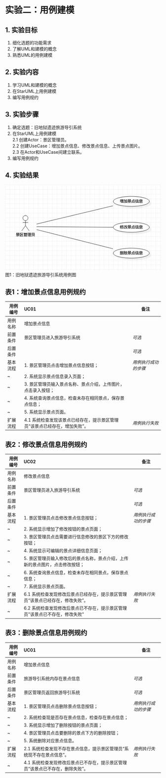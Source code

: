 # 实验二：用例建模

## 1. 实验目标

1. 细化选题的功能需求
2. 了解UML和建模的概念
3. 熟悉UML的用例建模

## 2. 实验内容

1. 学习UML和建模的概念
2. 在StarUML上用例建模
3. 编写用例规约

## 3. 实验步骤

1. 确定选题：旧地狱遗迹旅游导引系统
2. 在StarUML上用例建模  
    2.1 创建Actor：景区管理员。  
    2.2 创建UseCase：增加景点信息、修改景点信息、上传景点图片。  
    2.3 在Actor和UseCase间建立联系。  
3. 编写用例规约

## 4. 实验结果

![用例图](./Lab2_UseCaseDiagram.jpg) 
图1：旧地狱遗迹旅游导引系统用例图

## 表1：增加景点信息用例规约  

用例编号  | UC01 | 备注  
-|:-|-  
用例名称  | 增加景点信息  |   
前置条件  |  景区管理员进入旅游导引系统   |*可选*     
后置条件  |       |*可选*    
基本流程  | 1. 景区管理员点击增加景点信息按钮；  |*用例执行成功的步骤*    
~| 2. 系统显示景点信息录入页面；  |   
~| 3. 景区管理员输入景点名称、景点介绍，上传图片，点击录入按钮；  |   
~| 4. 系统查询景点信息，检查未存在相同景点，保存景点信息；  |   
~| 5. 系统显示景点页面。  |  
扩展流程  | 4.1 系统检查发现该景点已经存在，提示景区管理员“该景点已经存在，增加失败”。 |*用例执行失败* 

## 表2：修改景点信息用例规约  

用例编号  | UC02 | 备注  
-|:-|-  
用例名称  | 修改景点信息  |   
前置条件  |  景区管理员进入旅游导引系统   |*可选*     
后置条件  |       |*可选*    
基本流程  | 1. 景区管理员点击修改景点信息按钮；  |*用例执行成功的步骤*    
~| 2. 系统显示增加了修改按钮的景点页面；  |
~| 3. 景区管理员点击需要进行信息修改的景区下方的修改按钮；  |
~| 4. 系统显示可编辑的景点详细信息页面；  |
~| 5. 景区管理员输入修改后的景点名称，景点介绍，上传新的景点图片，点击修改按钮；  | 
~| 6. 系统查询景点信息，检查未存在相同景点，保存景点信息；  |   
~| 7. 系统显示景点页面。  |  
扩展流程  | 6.1 系统检查发现修改后景点已经存在，提示景区管理员“该景点已经存在，修改失败”。 |*用例执行失败* 
~| 6.2 系统检查发现修改后景点已不存在，提示景区管理员"该景点已不存在，修改失败"  |  
## 表3：删除景点信息用例规约  

用例编号  | UC01 | 备注  
-|:-|-  
用例名称  | 增加景点信息  |   
前置条件  |  旅游导引系统内存在景点信息   |*可选*     
后置条件  |  景区管理员返回旅游导引系统   |*可选*    
基本流程  | 1. 景区管理员点击删除景点信息按钮；  |*用例执行成功的步骤*    
~| 2. 系统检查现是否存在景点信息，检查存在景点信息；  |
~| 3. 系统显示增加了删除按钮的景点页面；  |   
~| 4. 景区管理员点击要删除的景点下方的删除按钮；  |   
~| 5. 系统删除对应景点信息。  |   
扩展流程  | 2.1 系统检查发现不存在景点信息，提示景区管理员“系统现不存在景点信息”。 |*用例执行失败*
~| 4.1 系统检查发现修改后景点已不存在，提示景区管理员“该景点已不存在，删除失败”。 |

